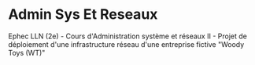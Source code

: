 # Admin Sys Et Reseaux
Ephec LLN (2e) - Cours d'Administration système et réseaux II - Projet de déploiement d'une infrastructure réseau d'une entreprise fictive "Woody Toys (WT)"
